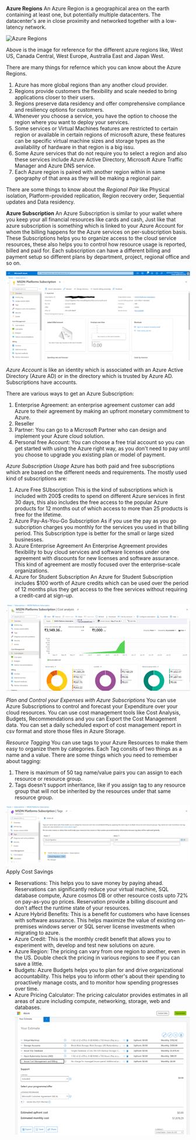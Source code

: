 **Azure Regions**
An Azure Region is a geographical area on the earth containing at least one, but potentially multiple datacenters. The datacenter's are in close proximity and networked together with a low-latency network.

![Azure Regions](https://docs.microsoft.com/en-us/learn/wwl-azure/configure-subscriptions/media/azure-regions-a31968fe.png "Azure Regions")

Above is the image for reference for the different azure regions like, West US, Canada Central, West Europe, Australia East and Japan West.

There are many things for refernce which you can know about the Azure Regions.
1. Azure has more global regions than any another cloud provider.
2. Regions provide customers the flexibility and scale needed to bring applications closer to their users.
3. Regions preserve data residency and offer comprehensive compliance and resiliency options for customers.
4. Whenever you choose a service, you have the option to choose the region where you want to deploy your services.
5. Some services or Virtual Machines features are restricted to certain region or available in certain regions of microsoft azure, these features can be specific virtual machine sizes and storage types as the availability of hardware in that region is a big issu.
6. Some Azure services that do not require you to select a region and also these services include Azure Active Directory, Microsoft Azure Traffic Manager and Azure DNS service.
7. Each Azure region is paired with another region within in same geography of that area as they will be making a regional pair.

There are some things to know about the *Regional Pair* like Physical isolation, Platform-provided replication, Region recovery order, Sequential updates and Data residency.

**Azure Subscription**
An Azure Subscription is similar to your wallet where you keep your all financial resources like cards and cash, Just like that azure subscription is something which is linked to your Azure Account for whom the billing happens for the Azure services on per-subscription basis.
These Subscriptions helps you to organize access to the cloud service resources, these also helps you to control how resource usage is reported, billed and paid for. Each subscription can have a different billing and payment setup so different plans by department, project, regional office and so on.

![Azure Subscription](https://github.com/cloud-devops-enthusiast/POC-AZ-104_Azure-Administrator/blob/d987b583920c5e1f1e7df46523e8e4e6b67f9390/Manage%20Azure%20identities%20and%20governance/Images/azure-subscription.PNG "Azure Subscription")

*Azure Account* is like an identity which is associated with an Azure Active Directory (Azure AD) or in the directory which is trusted by Azure AD. Subscriptions have accounts.

There are various ways to get an Azure Subscription:
1. Enterprise Agreement: an enterprise agreement customer can add Azure to their agreement by making an upfront monetary commitment to Azure.
2. Reseller
3. Partner: You can go to a Microsoft Partner who can design and implement your Azure cloud solution.
4. Personal free Account: You can choose a free trial account so you can get started with using the Azure right way, as you don't need to pay until you choose to upgrade you existing plan or model of payment.

*Azure Subscription Usage*
Azure has both paid and free subscriptions which are based on the different needs and requirements. The mostly used kind of subscriptions are:
1. Azure Free SUbscription
    This is the kind of subscriptions which is included with 200$ credits to spend on different Azure services in first 30 days, this also includes the free access to the popular Azure products for 12 months out of which access to more than 25 products is free for the lifetime.
2. Azure Pay-As-You-Go Subscription
    As if you use the pay as you go subcription charges you monthly for the services you used in that billing period. This Subscription type is better for the small or large sized businesses.
3. Azure Enterprise Agreement
    An Enterprise Agreement provides flexibility to buy cloud services and software licenses under one agreement with discounts for new licenses and software assurance. This kind of agreement are mostly focused over the enterprise-scale organizations.
4. Azure for Student Subscription
    An Azure for Student Subscription includes $100 worth of Azure credits which can be used over the period of 12 months plus they get access to the free services without requiring a credit-card at sign-up.

![Azure Subscription Usage](https://github.com/cloud-devops-enthusiast/POC-AZ-104_Azure-Administrator/blob/d987b583920c5e1f1e7df46523e8e4e6b67f9390/Manage%20Azure%20identities%20and%20governance/Images/azure-cost-analysis.PNG "Azure Subscription")

*Plan and Control your Expenses with Azure Subscriptions*
You can use Azure Subscriptions to control and forecast your Expenditure over your cloud resources. You can use cost management tools like Cost Analysis, Budgets, Recommendations and you can Export the Cost Management data. You can set a daily scheduled export of cost management report in csv format and store those files in Azure Storage.

*Resource Tagging*
You can use tags to your Azure Resources to make them easy to organize them by categories. Each Tag consits of two things as a name and a value.
There are some things which you need to remember about tagging:
1. There is maximum of 50 tag name/value pairs you can assign to each resource or resource group.
2. Tags doesn't support inheritance, like if you assign tag to any resource group that will not be inherited by the resources under that same resource group.

![Azure Resource Tag](https://github.com/cloud-devops-enthusiast/POC-AZ-104_Azure-Administrator/blob/d987b583920c5e1f1e7df46523e8e4e6b67f9390/Manage%20Azure%20identities%20and%20governance/Images/azure-tags.PNG "Azure Resources Tagging")

Apply Cost Savings
* Reservations: This helps you to save money by paying ahead. Reservations can significantly reduce your virtual machine, SQL database compute, Azure cosmos DB or other resource costs upto 72% on pay-as-you go prices. Reservation provide a billing discount and don't affect the runtime state of your resources.
* Azure Hybrid Benefits: This is a benefit for customers who have licenses with software assurance. This helps maximize the value of existing on-premises windows server or SQL server license investments when migrating to azure.
* Azure Credit: This is the monthly credit benefit that allows you to experiment with, develop and test new solutions on azure.
* Azure Region: The pricing can vary from one region to another, even in the US. Double check the pricing in various regions to see if you can save a little.
* Budgets: Azure Budgets helps you to plan for and drive organizational accountability. This helps you to inform other's about their spending to proactively manage costs, and to monitor how spending progresses over time. 
* Azure Pricing Calculator: The pricing calculator provides estimates in all areas of azure including compute, networking, storage, web and databases.
![Azure Pricing Calculator](https://github.com/cloud-devops-enthusiast/POC-AZ-104_Azure-Administrator/blob/d987b583920c5e1f1e7df46523e8e4e6b67f9390/Manage%20Azure%20identities%20and%20governance/Images/azure-pricing-calculator.PNG "Azure Pricing Calculator")